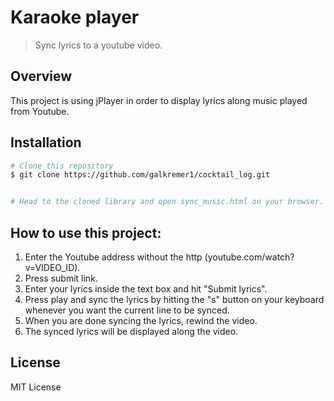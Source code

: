 # Karaoke player
> Sync lyrics to a youtube video.

## Overview

This project is using jPlayer in order to display lyrics along 
music played from Youtube.

## Installation

```sh
# Clone this repository
$ git clone https://github.com/galkremer1/cocktail_log.git


# Head to the cloned library and open sync_music.html on your browser.
```

## How to use this project:
1. Enter the Youtube address without the http (youtube.com/watch?v=VIDEO_ID).
2. Press submit link.
3. Enter your lyrics inside the text box and hit "Submit lyrics".
4. Press play and sync the lyrics by hitting the "s" button on your keyboard whenever you want the current line
to be synced.
5. When you are done syncing the lyrics, rewind the video.
6. The synced lyrics will be displayed along the video.


## License

MIT License
